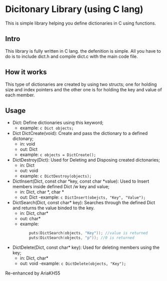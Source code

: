 # Dicitonary Library (using C lang)

This is simple library helping you define dictionaries in C using functions.

## Intro
This library is fully written in C lang. the defenition is simple. All you have to do is to include dict.h
and compile dict.c with the main code file.

## How it works
This type of dictionaries are created by using two structs; one for holding size and index pointers and the other one
is for holding the key and value of each member.

## Usage

- Dict:
	Define dictionaries using this keyword;
	- example:
		```c Dict objects; ```
- Dict DictCreate(void):
	Create and pass the dictionary to a defined dictonary;
	- in:
		void
	- out:
		Dict
	- example:
		```c objects = DictCreate(); ```
- DictDestroy(Dict):
	Used for Deleting and Disposing created dictonaries;
	- in:
		Dict
	- out:
		void
	- example:
		```c DictDestroy(objects); ```
- DictInsert(Dict, const char *key, const char *value):
	Used to Insert members inside defined Dict /w key and value;
	- in:
		Dict, char *, char *
	- out:
		Dict
	-example:
		```c DictInsert(obejcts, "Key", "Value"); ```
- DictSearch(Dict, const char* key):
	Searches through the defined Dict and returns the value binded to the key.
	- in:
		Dict, char*
	- out:
		char*
	- example:
		```c 
			puts(DictSearch(objects, "Key")); //value is returned
			puts(DictSearch(objects, "p")); //0 is returned
		```
- DictDelete(Dict, const char* key):
	Used for deleting members using the key;
	- in:
		Dict, char*
	- out:
		void
	-example:
		```c DictDelete(objects, "Key"); ```

Re-enhanced by AriaKH55
